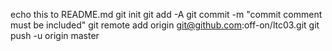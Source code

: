 echo this to README.md
git init
git add -A
git commit -m "commit comment must be included"
git remote add origin git@github.com:off-on/ltc03.git
git push -u origin master
